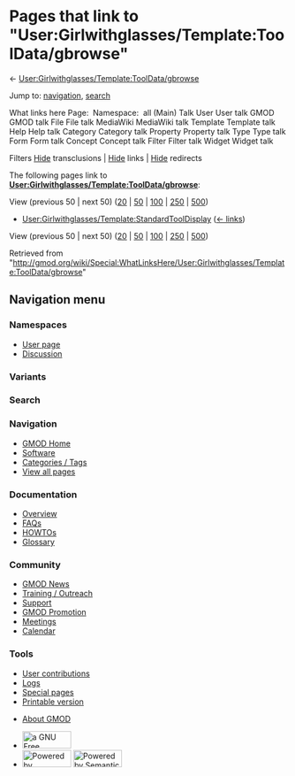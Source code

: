 <div id="mw-page-base" class="noprint">

</div>

<div id="mw-head-base" class="noprint">

</div>

<div id="content" class="mw-body" role="main">

<span id="top"></span>

<div id="mw-js-message" style="display:none;">

</div>



# <span dir="auto">Pages that link to "User:Girlwithglasses/Template:ToolData/gbrowse"</span>

<div id="bodyContent">

<div id="contentSub">

←
[User:Girlwithglasses/Template:ToolData/gbrowse](/wiki/User:Girlwithglasses/Template:ToolData/gbrowse "User:Girlwithglasses/Template:ToolData/gbrowse")

</div>

<div id="jump-to-nav" class="mw-jump">

Jump to: [navigation](#mw-navigation), [search](#p-search)

</div>

<div id="mw-content-text">

What links here Page:  Namespace:  all (Main) Talk User User talk GMOD
GMOD talk File File talk MediaWiki MediaWiki talk Template Template talk
Help Help talk Category Category talk Property Property talk Type Type
talk Form Form talk Concept Concept talk Filter Filter talk Widget
Widget talk

Filters
[Hide](/mediawiki/index.php?title=Special:WhatLinksHere/User:Girlwithglasses/Template:ToolData/gbrowse&hidetrans=1 "Special:WhatLinksHere/User:Girlwithglasses/Template:ToolData/gbrowse")
transclusions \|
[Hide](/mediawiki/index.php?title=Special:WhatLinksHere/User:Girlwithglasses/Template:ToolData/gbrowse&hidelinks=1 "Special:WhatLinksHere/User:Girlwithglasses/Template:ToolData/gbrowse")
links \|
[Hide](/mediawiki/index.php?title=Special:WhatLinksHere/User:Girlwithglasses/Template:ToolData/gbrowse&hideredirs=1 "Special:WhatLinksHere/User:Girlwithglasses/Template:ToolData/gbrowse")
redirects

The following pages link to
**[User:Girlwithglasses/Template:ToolData/gbrowse](/wiki/User:Girlwithglasses/Template:ToolData/gbrowse "User:Girlwithglasses/Template:ToolData/gbrowse")**:

View (previous 50 \| next 50)
([20](/mediawiki/index.php?title=Special:WhatLinksHere/User:Girlwithglasses/Template:ToolData/gbrowse&limit=20 "Special:WhatLinksHere/User:Girlwithglasses/Template:ToolData/gbrowse")
\|
[50](/mediawiki/index.php?title=Special:WhatLinksHere/User:Girlwithglasses/Template:ToolData/gbrowse&limit=50 "Special:WhatLinksHere/User:Girlwithglasses/Template:ToolData/gbrowse")
\|
[100](/mediawiki/index.php?title=Special:WhatLinksHere/User:Girlwithglasses/Template:ToolData/gbrowse&limit=100 "Special:WhatLinksHere/User:Girlwithglasses/Template:ToolData/gbrowse")
\|
[250](/mediawiki/index.php?title=Special:WhatLinksHere/User:Girlwithglasses/Template:ToolData/gbrowse&limit=250 "Special:WhatLinksHere/User:Girlwithglasses/Template:ToolData/gbrowse")
\|
[500](/mediawiki/index.php?title=Special:WhatLinksHere/User:Girlwithglasses/Template:ToolData/gbrowse&limit=500 "Special:WhatLinksHere/User:Girlwithglasses/Template:ToolData/gbrowse"))

- [User:Girlwithglasses/Template:StandardToolDisplay](/wiki/User:Girlwithglasses/Template:StandardToolDisplay "User:Girlwithglasses/Template:StandardToolDisplay")
  ‎ <span class="mw-whatlinkshere-tools">([←
  links](/mediawiki/index.php?title=Special:WhatLinksHere&target=User%3AGirlwithglasses%2FTemplate%3AStandardToolDisplay "Special:WhatLinksHere"))</span>

View (previous 50 \| next 50)
([20](/mediawiki/index.php?title=Special:WhatLinksHere/User:Girlwithglasses/Template:ToolData/gbrowse&limit=20 "Special:WhatLinksHere/User:Girlwithglasses/Template:ToolData/gbrowse")
\|
[50](/mediawiki/index.php?title=Special:WhatLinksHere/User:Girlwithglasses/Template:ToolData/gbrowse&limit=50 "Special:WhatLinksHere/User:Girlwithglasses/Template:ToolData/gbrowse")
\|
[100](/mediawiki/index.php?title=Special:WhatLinksHere/User:Girlwithglasses/Template:ToolData/gbrowse&limit=100 "Special:WhatLinksHere/User:Girlwithglasses/Template:ToolData/gbrowse")
\|
[250](/mediawiki/index.php?title=Special:WhatLinksHere/User:Girlwithglasses/Template:ToolData/gbrowse&limit=250 "Special:WhatLinksHere/User:Girlwithglasses/Template:ToolData/gbrowse")
\|
[500](/mediawiki/index.php?title=Special:WhatLinksHere/User:Girlwithglasses/Template:ToolData/gbrowse&limit=500 "Special:WhatLinksHere/User:Girlwithglasses/Template:ToolData/gbrowse"))

</div>

<div class="printfooter">

Retrieved from
"<http://gmod.org/wiki/Special:WhatLinksHere/User:Girlwithglasses/Template:ToolData/gbrowse>"

</div>

<div id="catlinks" class="catlinks catlinks-allhidden">

</div>

<div class="visualClear">

</div>

</div>

</div>

<div id="mw-navigation">

## Navigation menu

<div id="mw-head">



<div id="left-navigation">

<div id="p-namespaces" class="vectorTabs" role="navigation"
aria-labelledby="p-namespaces-label">

### Namespaces

- <span id="ca-nstab-user"><a href="/wiki/User:Girlwithglasses/Template:ToolData/gbrowse"
  accesskey="c" title="View the user page [c]">User page</a></span>
- <span id="ca-talk"><a
  href="/mediawiki/index.php?title=User_talk:Girlwithglasses/Template:ToolData/gbrowse&amp;action=edit&amp;redlink=1"
  accesskey="t"
  title="Discussion about the content page [t]">Discussion</a></span>

</div>

<div id="p-variants" class="vectorMenu emptyPortlet" role="navigation"
aria-labelledby="p-variants-label">

### 

### Variants[](#)

<div class="menu">

</div>

</div>

</div>

<div id="right-navigation">





</div>

<div id="p-search" role="search">

### Search

<div id="simpleSearch">

</div>

</div>

</div>

</div>

<div id="mw-panel">

<div id="p-logo" role="banner">

<a href="/wiki/Main_Page"
style="background-image: url(http://gmod.org/images/GMOD-cogs.png);"
title="Visit the main page"></a>

</div>

<div id="p-Navigation" class="portal" role="navigation"
aria-labelledby="p-Navigation-label">

### Navigation

<div class="body">

- <span id="n-GMOD-Home">[GMOD Home](/wiki/Main_Page)</span>
- <span id="n-Software">[Software](/wiki/GMOD_Components)</span>
- <span id="n-Categories-.2F-Tags">[Categories /
  Tags](/wiki/Categories)</span>
- <span id="n-View-all-pages">[View all
  pages](/wiki/Special:AllPages)</span>

</div>

</div>

<div id="p-Documentation" class="portal" role="navigation"
aria-labelledby="p-Documentation-label">

### Documentation

<div class="body">

- <span id="n-Overview">[Overview](/wiki/Overview)</span>
- <span id="n-FAQs">[FAQs](/wiki/Category:FAQ)</span>
- <span id="n-HOWTOs">[HOWTOs](/wiki/Category:HOWTO)</span>
- <span id="n-Glossary">[Glossary](/wiki/Glossary)</span>

</div>

</div>

<div id="p-Community" class="portal" role="navigation"
aria-labelledby="p-Community-label">

### Community

<div class="body">

- <span id="n-GMOD-News">[GMOD News](/wiki/GMOD_News)</span>
- <span id="n-Training-.2F-Outreach">[Training /
  Outreach](/wiki/Training_and_Outreach)</span>
- <span id="n-Support">[Support](/wiki/Support)</span>
- <span id="n-GMOD-Promotion">[GMOD
  Promotion](/wiki/GMOD_Promotion)</span>
- <span id="n-Meetings">[Meetings](/wiki/Meetings)</span>
- <span id="n-Calendar">[Calendar](/wiki/Calendar)</span>

</div>

</div>

<div id="p-tb" class="portal" role="navigation"
aria-labelledby="p-tb-label">

### Tools

<div class="body">

- <span id="t-contributions">[User
  contributions](/wiki/Special:Contributions/Girlwithglasses "A list of contributions of this user")</span>
- <span id="t-log">[Logs](/wiki/Special:Log/Girlwithglasses)</span>
- <span id="t-specialpages"><a href="/wiki/Special:SpecialPages" accesskey="q"
  title="A list of all special pages [q]">Special pages</a></span>
- <span id="t-print"><a
  href="/mediawiki/index.php?title=Special:WhatLinksHere/User:Girlwithglasses/Template:ToolData/gbrowse&amp;printable=yes"
  rel="alternate" accesskey="p"
  title="Printable version of this page [p]">Printable version</a></span>

</div>

</div>

</div>

</div>

<div id="footer" role="contentinfo">

- <span id="footer-places-about">[About
  GMOD](/wiki/GMOD:About "GMOD:About")</span>

<!-- -->

- <span id="footer-copyrightico">[<img src="http://www.gnu.org/graphics/gfdl-logo-small.png" width="88"
  height="31" alt="a GNU Free Documentation License" />](http://www.gnu.org/licenses/fdl-1.3.html)</span>
- <span id="footer-poweredbyico">[<img src="/mediawiki/skins/common/images/poweredby_mediawiki_88x31.png"
  width="88" height="31" alt="Powered by MediaWiki" />](//www.mediawiki.org/)
  [<img
  src="/mediawiki/extensions/SemanticMediaWiki/includes/../resources/images/smw_button.png"
  width="88" height="31" alt="Powered by Semantic MediaWiki" />](https://www.semantic-mediawiki.org/wiki/Semantic_MediaWiki)</span>

<div style="clear:both">

</div>

</div>
